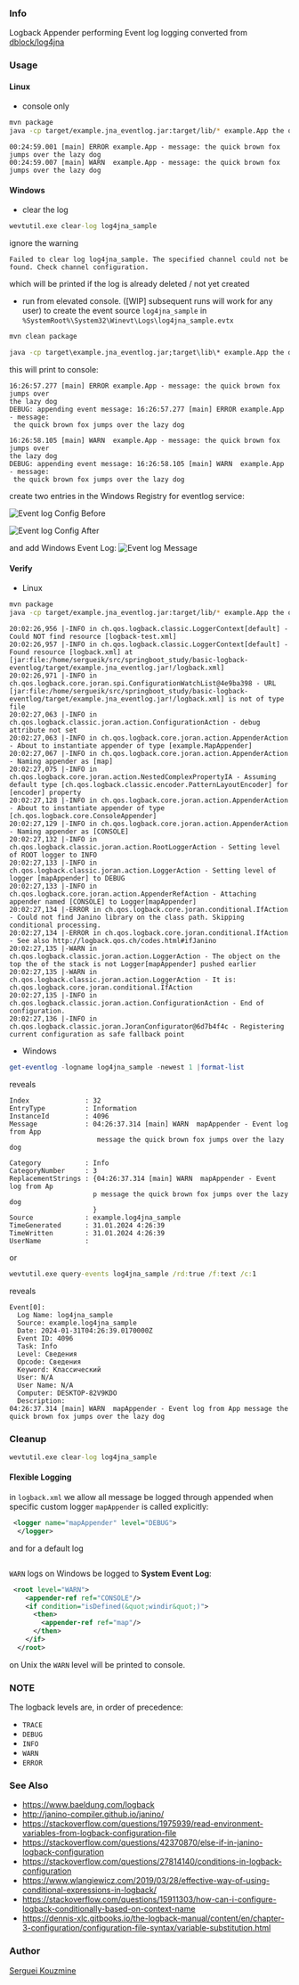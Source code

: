 ﻿### Info

Logback Appender performing Event log logging converted from [dblock/log4jna](https://github.com/dblock/log4jna)

### Usage

#### Linux

* console only
```sh
mvn package
java -cp target/example.jna_eventlog.jar:target/lib/* example.App the quick brown fox jumps over the lazy dog
```
```text
00:24:59.001 [main] ERROR example.App - message: the quick brown fox jumps over the lazy dog
00:24:59.007 [main] WARN  example.App - message: the quick brown fox jumps over the lazy dog
```
#### Windows

* clear the log
```cmd
wevtutil.exe clear-log log4jna_sample
```
ignore the warning
```text
Failed to clear log log4jna_sample. The specified channel could not be found. Check channel configuration.
```
which will be printed if the log is already deleted / not yet created

* run from elevated console. ([WIP] subsequent runs will work for any user)
to create the event source `log4jna_sample` in  `%SystemRoot%\System32\Winevt\Logs\log4jna_sample.evtx`
```cmd
mvn clean package
```
```cmd
java -cp target\example.jna_eventlog.jar;target\lib\* example.App the quick brown fox jumps over the lazy dog
```

this will print to console:

```text
16:26:57.277 [main] ERROR example.App - message: the quick brown fox jumps over
the lazy dog
DEBUG: appending event message: 16:26:57.277 [main] ERROR example.App - message:
 the quick brown fox jumps over the lazy dog

16:26:58.105 [main] WARN  example.App - message: the quick brown fox jumps over
the lazy dog
DEBUG: appending event message: 16:26:58.105 [main] WARN  example.App - message:
 the quick brown fox jumps over the lazy dog

```
create two entries in the Windows Registry for eventlog service:

![Event log Config Before](https://github.com/sergueik/springboot_study/blob/master/basic-jna-eventlog/screenshots/capture-eventlog-config-before.png)

![Event log Config After](https://github.com/sergueik/springboot_study/blob/master/basic-jna-eventlog/screenshots/capture-eventlog-config-after.png)


and add Windows Event Log:
![Event log Message](https://github.com/sergueik/springboot_study/blob/master/basic-jna-eventlog/screenshots/capture-message.png)

#### Verify

* Linux
```sh
mvn package
java -cp target/example.jna_eventlog.jar:target/lib/* example.App the quick brown fox jumps over the lazy dog
```
```text
20:02:26,956 |-INFO in ch.qos.logback.classic.LoggerContext[default] - Could NOT find resource [logback-test.xml]
20:02:26,957 |-INFO in ch.qos.logback.classic.LoggerContext[default] - Found resource [logback.xml] at [jar:file:/home/sergueik/src/springboot_study/basic-logback-eventlog/target/example.jna_eventlog.jar!/logback.xml]
20:02:26,971 |-INFO in ch.qos.logback.core.joran.spi.ConfigurationWatchList@4e9ba398 - URL [jar:file:/home/sergueik/src/springboot_study/basic-logback-eventlog/target/example.jna_eventlog.jar!/logback.xml] is not of type file
20:02:27,063 |-INFO in ch.qos.logback.classic.joran.action.ConfigurationAction - debug attribute not set
20:02:27,063 |-INFO in ch.qos.logback.core.joran.action.AppenderAction - About to instantiate appender of type [example.MapAppender]
20:02:27,067 |-INFO in ch.qos.logback.core.joran.action.AppenderAction - Naming appender as [map]
20:02:27,075 |-INFO in ch.qos.logback.core.joran.action.NestedComplexPropertyIA - Assuming default type [ch.qos.logback.classic.encoder.PatternLayoutEncoder] for [encoder] property
20:02:27,128 |-INFO in ch.qos.logback.core.joran.action.AppenderAction - About to instantiate appender of type [ch.qos.logback.core.ConsoleAppender]
20:02:27,129 |-INFO in ch.qos.logback.core.joran.action.AppenderAction - Naming appender as [CONSOLE]
20:02:27,132 |-INFO in ch.qos.logback.classic.joran.action.RootLoggerAction - Setting level of ROOT logger to INFO
20:02:27,133 |-INFO in ch.qos.logback.classic.joran.action.LoggerAction - Setting level of logger [mapAppender] to DEBUG
20:02:27,133 |-INFO in ch.qos.logback.core.joran.action.AppenderRefAction - Attaching appender named [CONSOLE] to Logger[mapAppender]
20:02:27,134 |-ERROR in ch.qos.logback.core.joran.conditional.IfAction - Could not find Janino library on the class path. Skipping conditional processing.
20:02:27,134 |-ERROR in ch.qos.logback.core.joran.conditional.IfAction - See also http://logback.qos.ch/codes.html#ifJanino
20:02:27,135 |-WARN in ch.qos.logback.classic.joran.action.LoggerAction - The object on the top the of the stack is not Logger[mapAppender] pushed earlier
20:02:27,135 |-WARN in ch.qos.logback.classic.joran.action.LoggerAction - It is: ch.qos.logback.core.joran.conditional.IfAction
20:02:27,135 |-INFO in ch.qos.logback.classic.joran.action.ConfigurationAction - End of configuration.
20:02:27,136 |-INFO in ch.qos.logback.classic.joran.JoranConfigurator@6d7b4f4c - Registering current configuration as safe fallback point

```
* Windows

```powershell
get-eventlog -logname log4jna_sample -newest 1 |format-list
```
reveals
```text
Index              : 32
EntryType          : Information
InstanceId         : 4096
Message            : 04:26:37.314 [main] WARN  mapAppender - Event log from App
                      message the quick brown fox jumps over the lazy dog

Category           : Info
CategoryNumber     : 3
ReplacementStrings : {04:26:37.314 [main] WARN  mapAppender - Event log from Ap
                     p message the quick brown fox jumps over the lazy dog
                     }
Source             : example.log4jna_sample
TimeGenerated      : 31.01.2024 4:26:39
TimeWritten        : 31.01.2024 4:26:39
UserName           :
```

or  
```cmd
wevtutil.exe query-events log4jna_sample /rd:true /f:text /c:1
```
reveals
```text
Event[0]:
  Log Name: log4jna_sample
  Source: example.log4jna_sample
  Date: 2024-01-31T04:26:39.0170000Z
  Event ID: 4096
  Task: Info
  Level: Сведения
  Opcode: Сведения
  Keyword: Классический
  User: N/A
  User Name: N/A
  Computer: DESKTOP-82V9KDO
  Description:
04:26:37.314 [main] WARN  mapAppender - Event log from App message the quick brown fox jumps over the lazy dog
```
### Cleanup
```cmd
wevtutil.exe clear-log log4jna_sample
```

#### Flexible Logging

in `logback.xml` we allow all message be logged through appended when specific custom  logger `mapAppender` is called explicitly:

```XML
 <logger name="mapAppender" level="DEBUG">
  </logger>
```

and for a default log 

```java

```
`WARN` logs on Windows be logged to __System Event Log__:
```xml
 <root level="WARN">
    <appender-ref ref="CONSOLE"/>
    <if condition="isDefined(&quot;windir&quot;)">
      <then>
        <appender-ref ref="map"/>
      </then>
    </if>
  </root>

```

on Unix the `WARN` level will be printed to console.

### NOTE

The logback levels are, in order of precedence: 

  * `TRACE`
  * `DEBUG`
  * `INFO`
  * `WARN`
  * `ERROR`

### See Also

  * https://www.baeldung.com/logback
  * http://janino-compiler.github.io/janino/
  * https://stackoverflow.com/questions/1975939/read-environment-variables-from-logback-configuration-file
  * https://stackoverflow.com/questions/42370870/else-if-in-janino-logback-configuration
  * https://stackoverflow.com/questions/27814140/conditions-in-logback-configuration
  * https://www.wlangiewicz.com/2019/03/28/effective-way-of-using-conditional-expressions-in-logback/
  * https://stackoverflow.com/questions/15911303/how-can-i-configure-logback-conditionally-based-on-context-name
  * https://dennis-xlc.gitbooks.io/the-logback-manual/content/en/chapter-3-configuration/configuration-file-syntax/variable-substitution.html

### Author
[Serguei Kouzmine](kouzmine_serguei@yahoo.com)





